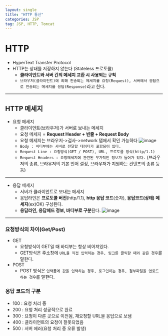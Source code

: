 ```yaml
---
layout: single
title: "HTTP 통신"
categories: JSP
tag: JSP, HTTP, Tomcat
---
```

# HTTP
- HyperText Transfer Protocol
- HTTP는 상태를 저장하지 않는다 (Stateless 프로토콜)
  + **클라이언트와 서버 간의 메세지 교환 시 사용되는 규칙**
  + `브라우저(클라이언트)에 의해 전송되는 메세지를 요청(Request), 서버에서 응답으로 전송되는 메세지를 응답(Response)`라고 한다.

---
## HTTP 메세지
  + 요청 메세지
    - 클라이언트(브라우저)가 서버로 보내는 메세지
    - 요청 메세지 = **Request Header + 빈줄 + Request Body**
    - 요청 메세지는 브라우저->검사->network 탭에서 확인 가능하다
![image](https://user-images.githubusercontent.com/87356533/140911903-ca76b1f1-958b-426a-85ed-601466c77e12.png)
    - `Body : 바디부에는 서버로 전달할 데이터가 포함되어 있다.`
    - `Request Line : 요청방식(GET / POST), URL, 프로토콜 방식(http/1.1)`
    - `Request Headers : 요청메세지에 관련된 부가적인 정보가 들어가 있다.`
      (브라우저의 종류, 브라우저의 기본 언어 설정, 브라우저가 지원하는 컨텐츠의 종류 등등)
      
---
   + 응답 메세지
     - 서버가 클라이언트로 보내는 메세지
     - 응답라인은 **프로토콜 버전**(http/1.1), **http 응답 코드**(숫자), **응답코드(상태) 메세지**(ex)OK) 구성된다.
     - **응답라인, 응답헤드 정보, 바디부로 구분**된다.
![image](https://user-images.githubusercontent.com/87356533/140913192-3a0da935-5ec5-40bf-89ab-e5604c923a2a.png)

---
### 요청방식의 차이(Get/Post)
- GET
  + 요청방식이 GET일 때 바디부는 항상 비어져있다.
  + GET방식은 주소창에 `URL을 직접 입력하는 경우, 링크를 클릭할 때와 같은 경우`를 말한다.
- POST
  + POST 방식은 `입력폼에 값을 입력하는 경우, 로그인하는 경우, 첨부파일을 업로드 하는 경우`를 말한다.

### 응답 코드의 구분
- 100 : 요청 처리 중
- 200 : 요청 처리 성공적으로 완료
- 300 : 요청이 다른 곳으로 이전됨, 재요청할 URL을 응답으로 보냄
- 400 : 클라이언트의 요청이 잘못되었음
- 500 : 서버 에러(요청 처리 중 오류 발생)
